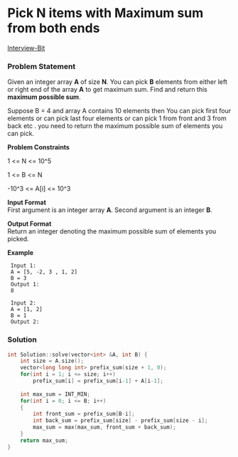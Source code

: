 # Pick N items with Maximum sum from both ends

[Interview-Bit](https://www.interviewbit.com/problems/pick-from-both-sides/)

### Problem Statement

Given an integer array **A** of size **N**. You can pick **B** elements from either left or right end of the array **A** to get maximum sum. Find and return this **maximum possible sum**.

Suppose B = 4 and array A contains 10 elements then You can pick first four elements or can pick last four elements or can pick 1 from front and 3 from back etc . you need to return the maximum possible sum of elements you can pick.  
  
**Problem Constraints**

1 &lt;= N &lt;= 10^5

1 &lt;= B &lt;= N

-10^3 &lt;= A\[i\] &lt;= 10^3

**Input Format**  
First argument is an integer array **A**.  Second argument is an integer **B**.

**Output Format**  
Return an integer denoting the maximum possible sum of elements you picked.  


**Example**

```text
 Input 1:
 A = [5, -2, 3 , 1, 2]
 B = 3
 Output 1:
 8
 
 Input 2:
 A = [1, 2]
 B = 1
 Output 2:
```

### Solution

```cpp
int Solution::solve(vector<int> &A, int B) {
    int size = A.size();
    vector<long long int> prefix_sum(size + 1, 0);
    for(int i = 1; i <= size; i++)
        prefix_sum[i] = prefix_sum[i-1] + A[i-1];
    
    int max_sum = INT_MIN;
    for(int i = 0; i <= B; i++)
    {
        int front_sum = prefix_sum[B-i];
        int back_sum = prefix_sum[size] - prefix_sum[size - i];
        max_sum = max(max_sum, front_sum + back_sum);
    }
    return max_sum;
}
```

